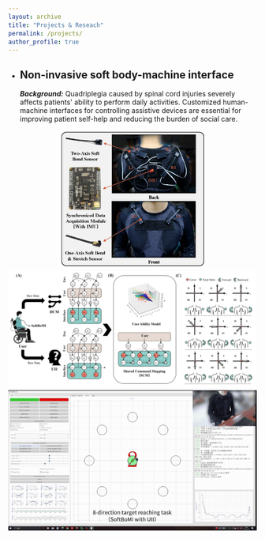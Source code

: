 ```yaml
---
layout: archive
title: "Projects & Reseach"
permalink: /projects/
author_profile: true
---
```

- ## Non-invasive soft body-machine interface
  ***Background:*** Quadriplegia caused by spinal cord injuries severely affects patients' ability to perform daily activities. Customized human-machine interfaces for controlling assistive devices are essential for improving patient self-help and reducing the burden of social care.

<div>			 <!--块级封装-->
     <center>
     <img src="/images/TNSRE.jpg"
          alt="Failed load figure"
          width="300"/> 
     <img src="/images/TNSRE_2.jpg"
      alt="Failed load figure"
      width="595"/>
      <br>
      <img src="/images/TNSRE.gif"
      alt="Failed load figure"
      width="900"/>
     <center>
</div>
